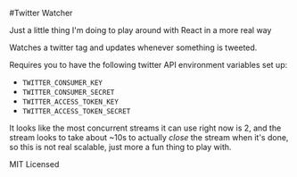 #Twitter Watcher

Just a little thing I'm doing to play around with React in a more real way

Watches a twitter tag and updates whenever something is tweeted.

Requires you to have the following twitter API environment variables set up:
* `TWITTER_CONSUMER_KEY`
* `TWITTER_CONSUMER_SECRET`
* `TWITTER_ACCESS_TOKEN_KEY`
* `TWITTER_ACCESS_TOKEN_SECRET`

It looks like the most concurrent streams it can use right now is 2, and the stream looks to take about ~10s to actually _close_ the stream when it's done, so this is not real scalable, just more a fun thing to play with.  

MIT Licensed

